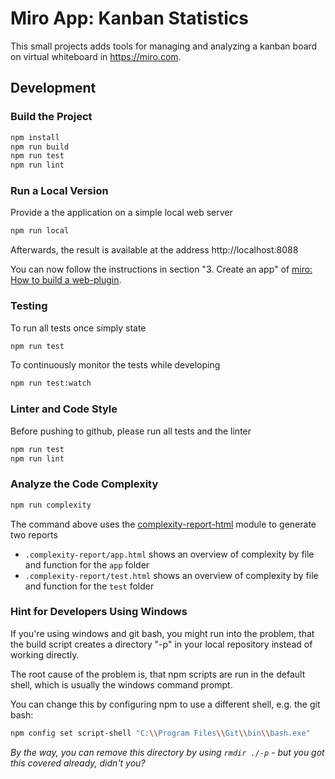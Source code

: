 # Miro App: Kanban Statistics

This small projects adds tools for managing and analyzing a kanban board on virtual whiteboard in https://miro.com.

## Development

### Build the Project

```sh
npm install
npm run build
npm run test
npm run lint
```

### Run a Local Version

Provide a the application on a simple local web server

```sh
npm run local
```

Afterwards, the result is available at the address http://localhost:8088

You can now follow the instructions in section "3. Create an app" of
[miro: How to build a web-plugin](https://developers.miro.com/docs/how-to-start#3-create-an-app).

### Testing

To run all tests once simply state

```sh
npm run test
```

To continuously monitor the tests while developing

```sh
npm run test:watch
```

### Linter and Code Style

Before pushing to github, please run all tests and the linter

```sh
npm run test
npm run lint
```

### Analyze the Code Complexity

```sh
npm run complexity
```

The command above uses the [complexity-report-html](https://github.com/igneel64/complexity-report-html) module to generate two reports

- `.complexity-report/app.html` shows an overview of complexity by file and function for the `app` folder
- `.complexity-report/test.html` shows an overview of complexity by file and function for the `test` folder

### Hint for Developers Using Windows

If you're using windows and git bash, you might run into the problem, that the build script creates a directory "-p" in your local repository instead of working directly.

The root cause of the problem is, that npm scripts are run in the default shell, which is usually the windows command prompt.

You can change this by configuring npm to use a different shell, e.g. the git bash:

```sh
npm config set script-shell "C:\\Program Files\\Git\\bin\\bash.exe"
```

*By the way, you can remove this directory by using `rmdir ./-p` - but you got this covered already, didn't you?*
